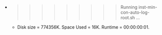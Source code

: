 * >>>>>>>>> Running inst-min-con-auto-log-root.sh ...
  * Disk size = 774356K. Space Used = 16K. Runtime = 00:00:00:01.
